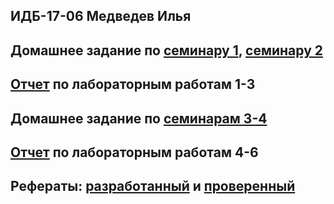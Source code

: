 ## ИДБ-17-06 Медведев Илья

## Домашнее задание по [семинару 1](https://github.com/stankin/design-part-1/wiki/sem1), [семинару 2](https://github.com/stankin/design-part-1/wiki/sem2)

## [Отчет](https://github.com/IlyaMedvedew/Medvedew.github.io/wiki/LaboratorRabota1-3) по лабораторным работам 1-3

## Домашнее задание по [семинарам 3-4](https://github.com/IlyaMedvedew/Medvedew.github.io/wiki/Деловая-игра)

## [Отчет]() по лабораторным работам 4-6

## Рефераты: [разработанный](https://github.com/stankin/design-part-1/wiki/exam02-3) и [проверенный]()

